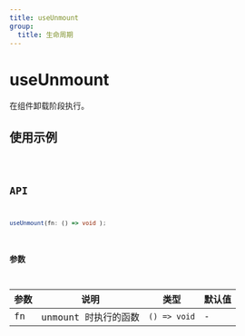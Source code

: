 ```yaml
---
title: useUnmount
group:
  title: 生命周期
---
```


# useUnmount

在组件卸载阶段执行。

## 使用示例

<code src="../../src/hooks/src/useUnmount/demo/base" />

## API

```ts
useUnmount(fn: () => void );
```

### 参数

| 参数 | 说明                 | 类型         | 默认值 |
| ---- | -------------------- | ------------ | ------ |
| fn   | unmount 时执行的函数 | `() => void` | -      |
